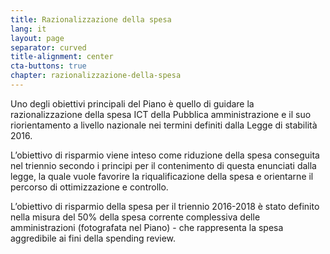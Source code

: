 ```yaml
---
title: Razionalizzazione della spesa
lang: it
layout: page
separator: curved
title-alignment: center
cta-buttons: true
chapter: razionalizzazione-della-spesa
---
```

Uno degli obiettivi principali del Piano è quello di guidare la razionalizzazione della spesa ICT della Pubblica amministrazione e il suo riorientamento a livello nazionale nei termini definiti dalla Legge di stabilità 2016.

L’obiettivo di risparmio viene inteso come riduzione della spesa conseguita nel triennio secondo i principi per il contenimento di questa enunciati dalla legge, la quale vuole favorire la riqualificazione della spesa e orientarne il percorso di ottimizzazione e controllo. 

L’obiettivo di risparmio della spesa per il triennio 2016-2018 è stato definito nella misura del 50% della spesa corrente complessiva delle amministrazioni (fotografata nel Piano) - che rappresenta la spesa aggredibile ai fini della spending review. 
